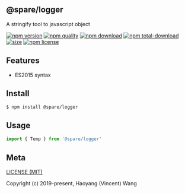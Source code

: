 ## @spare/logger
A stringify tool to javascript object

[![npm version][npm-image]][npm-url]
[![npm quality][quality-image]][quality-url]
[![npm download][download-image]][npm-url]
[![npm total-download][total-download-image]][npm-url]
[![size][size]][size-url]
[![npm license][license-image]][npm-url]

## Features

- ES2015 syntax

## Install
```console
$ npm install @spare/logger
```

## Usage
```js
import { Temp } from '@spare/logger'
```

## Meta
[LICENSE (MIT)](/LICENSE)

Copyright (c) 2019-present, Haoyang (Vincent) Wang

[//]: <> (Shields)
[npm-image]: https://img.shields.io/npm/v/@spare/logger.svg?style=flat-square
[quality-image]: http://npm.packagequality.com/shield/@spare/logger.svg?style=flat-square
[download-image]: https://img.shields.io/npm/dm/@spare/logger.svg?style=flat-square
[total-download-image]:https://img.shields.io/npm/dt/@spare/logger.svg?style=flat-square
[license-image]: https://img.shields.io/npm/l/@spare/logger.svg?style=flat-square
[size]: https://packagephobia.now.sh/badge?p=@spare/logger

[//]: <> (Link)
[npm-url]: https://npmjs.org/package/@spare/logger
[quality-url]: http://packagequality.com/#?package=@spare/logger
[size-url]: https://packagephobia.now.sh/result?p=@spare/logger
